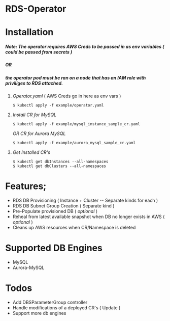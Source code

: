 
# RDS-Operator
# Installation
##### Note: The operator requires AWS Creds to be passed in as env variables ( could be passed from secrets ) 
##### OR 
##### the operator pod must be ran on a node that has an IAM role with priviliges to RDS attached.

1.  *Operator.yaml* ( AWS Creds go in here as env vars )
    ```
    $ kubectl apply -f example/operator.yaml
    ```
2. *Install CR for MySQL*
    ```
    $ kubectl apply -f example/mysql_instance_sample_cr.yaml
    ```
    *OR CR for Aurora MySQL*
    ```
    $ kubectl apply -f example/aurora_mysql_sample_cr.yaml
    ```
3. *Get Installed CR's*
    ```
    $ kubectl get dbInstances --all-namespaces
    $ kubectl get dbClusters --all-namespaces
# Features;
  - RDS DB Provisioning ( Instance + Cluster -- Separate kinds for each )
  - RDS DB Subnet Group Creation ( Separate kind )
  - Pre-Populate provisioned DB ( *optional* )
  - Reheal from latest available snapshot when DB no longer exists in AWS ( *optional* )
  - Cleans up AWS resources when CR/Namespace is deleted
# Supported DB Engines
- MySQL
- Aurora-MySQL
# Todos
 - Add DBSParameterGroup controller
 - Handle modifications of a deployed CR's ( Update )
 - Support more db engines


